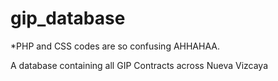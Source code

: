 # gip_database
*PHP and CSS codes are so confusing AHHAHAA.

A database containing all GIP Contracts across Nueva Vizcaya 

